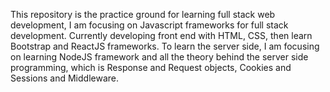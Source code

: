 This repository is the practice ground for learning full stack web development, I am focusing on Javascript frameworks for full stack development.
Currently developing front end with HTML, CSS, then learn Bootstrap and ReactJS frameworks. To learn the server side, I am focusing on learning NodeJS framework 
and all the theory behind the server side programming, which is Response and Request objects, Cookies and Sessions and Middleware.
